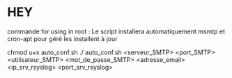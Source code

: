 # HEY

commande for using in root :
Le script installera automatiquement msmtp et cron-apt pour géré les installent à jour

chmod u+x auto_conf.sh
./ auto_conf.sh <serveur_SMTP> <port_SMTP> <utilisateur_SMTP> <mot_de_passe_SMTP> <adresse_email> <ip_srv_rsyslog> <port_srv_rsyslog>


